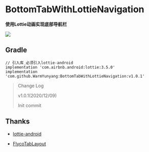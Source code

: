 # BottomTabWithLottieNavigation



**使用Lottie动画实现底部导航栏**



[![](https://jitpack.io/v/WarmYunyang/BottomTabWithLottieNavigation.svg)](https://jitpack.io/#WarmYunyang/BottomTabWithLottieNavigation)

## Gradle

```
// 引入库_必须引入lottie-android
implementation 'com.airbnb.android:lottie:3.5.0'
implementation 'com.github.WarmYunyang:BottomTabWithLottieNavigation:v1.0.1'
```



> Change Log
>
> v1.0.1(2020/12/09)
>
> Init commit



## Thanks

* [lottie-android](https://github.com/airbnb/lottie-android)

- [FlycoTabLayout](https://github.com/H07000223/FlycoTabLayout)